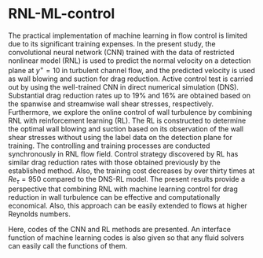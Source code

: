 # RNL-ML-control

The practical implementation of machine learning in flow control is limited due to its significant training expenses. In the present study, the convolutional neural network (CNN) trained with the data of restricted nonlinear model (RNL) is used to predict the normal velocity on a detection plane at $y^+=10$ in turbulent channel flow, and the predicted velocity is used as wall blowing and suction for drag reduction.
Active control test is carried out by using the well-trained CNN in direct numerical simulation (DNS). Substantial drag reduction rates up to 19\% and 16\% are obtained based on the spanwise and streamwise wall shear stresses, respectively. 
Furthermore, we explore the online control of wall turbulence by combining RNL with reinforcement learning (RL).
The RL is constructed to determine the optimal wall blowing and suction based on its observation of the wall shear stresses without using the label data on the detection plane for training. The controlling and training processes are conducted synchronously in RNL flow field.
Control strategy discovered by RL has similar drag reduction rates  with those obtained previously by the established method.
Also, the training cost decreases by over thirty times at $Re_{\tau}=950$ compared to the DNS-RL model.
The present results provide a perspective that combining RNL with machine learning control for drag reduction in wall turbulence can be effective and computationally economical. Also, this approach can be easily extended to flows at higher Reynolds numbers.

Here, codes of the CNN and RL methods are presented. An interface function of machine learning codes is also given so that any fluid solvers can easily call the functions of them.
